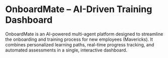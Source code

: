 # OnboardMate – AI-Driven Training Dashboard

OnboardMate is an AI-powered multi-agent platform designed to streamline the onboarding and training process for new employees (Mavericks).
It combines personalized learning paths, real-time progress tracking, and automated assessments in a single, interactive dashboard.
